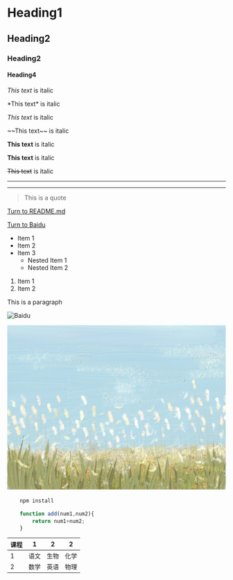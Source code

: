 <!-- Heading -->
# Heading1
## Heading2
### Heading2
#### Heading4
    
<!-- Italics -->
*This text* is italic

\*This text\* is italic

_This text_ is italic

\~~This text\~~ is italic

<!-- strong -->
**This text** is italic

__This text__ is italic

<!-- Strikethrough -->
~~This text~~ is italic

<!-- Horizontal Rule -->

---

---

<!-- Blockquote-->
>This is a quote

<!-- Link-->
[Turn to README.md](README.md)

[Turn to Baidu](http://www.baidu.com)

<!-- UL-->
* Item 1
* Item 2
* Item 3
    * Nested Item 1
    * Nested Item 2

<!-- OL-->
1. Item 1
2. Item 2

<!-- Inline Code Block-->
<p>This is a paragraph</p>

<!-- Images-->

![Baidu](http://imgconvert.csdnimg.cn/aHR0cHM6Ly9pbWcyMDE4LmNuYmxvZ3MuY29tL2Jsb2cvMTA4MDAxNi8yMDE5MDkvMTA4MDAxNi0yMDE5MDkxMjA5MjYzNDE2Ny01NzQzMTYwNS5wbmc?x-oss-process=image/format,png)

![Pic](pic.jpg)

<!-- Code Blocks-->
```
    npm install
```

``` javascript
    function add(num1,num2){
        return num1+num2;
    }
```
<!-- Tables-->
|  课程   |    1   |  2   |  2   |
|  ----   | ----  |----  |----  |
| 1  | 语文 |生物  |  化学   |
| 2  | 数学 |英语  |  物理   |




    





